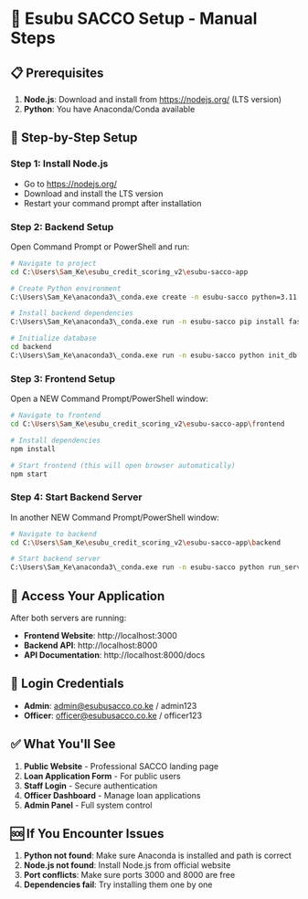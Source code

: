 # 🏦 Esubu SACCO Setup - Manual Steps

## 📋 Prerequisites
1. **Node.js**: Download and install from https://nodejs.org/ (LTS version)
2. **Python**: You have Anaconda/Conda available

## 🚀 Step-by-Step Setup

### Step 1: Install Node.js
- Go to https://nodejs.org/
- Download and install the LTS version
- Restart your command prompt after installation

### Step 2: Backend Setup
Open Command Prompt or PowerShell and run:

```bash
# Navigate to project
cd C:\Users\Sam_Ke\esubu_credit_scoring_v2\esubu-sacco-app

# Create Python environment
C:\Users\Sam_Ke\anaconda3\_conda.exe create -n esubu-sacco python=3.11 -y

# Install backend dependencies
C:\Users\Sam_Ke\anaconda3\_conda.exe run -n esubu-sacco pip install fastapi==0.104.1 uvicorn[standard]==0.24.0 python-multipart==0.0.6 python-jose[cryptography]==3.3.0 passlib[bcrypt]==1.7.4 sqlalchemy==2.0.23 pydantic==1.10.12 python-dotenv==1.0.0 pandas==2.1.3 reportlab==4.0.7 python-decouple==3.8 email-validator==2.1.0 aiofiles==23.2.1 jinja2==3.1.2

# Initialize database
cd backend
C:\Users\Sam_Ke\anaconda3\_conda.exe run -n esubu-sacco python init_db.py
```

### Step 3: Frontend Setup
Open a NEW Command Prompt/PowerShell window:

```bash
# Navigate to frontend
cd C:\Users\Sam_Ke\esubu_credit_scoring_v2\esubu-sacco-app\frontend

# Install dependencies
npm install

# Start frontend (this will open browser automatically)
npm start
```

### Step 4: Start Backend Server
In another NEW Command Prompt/PowerShell window:

```bash
# Navigate to backend
cd C:\Users\Sam_Ke\esubu_credit_scoring_v2\esubu-sacco-app\backend

# Start backend server
C:\Users\Sam_Ke\anaconda3\_conda.exe run -n esubu-sacco python run_server.py
```

## 🎯 Access Your Application

After both servers are running:

- **Frontend Website**: http://localhost:3000
- **Backend API**: http://localhost:8000
- **API Documentation**: http://localhost:8000/docs

## 🔑 Login Credentials

- **Admin**: admin@esubusacco.co.ke / admin123
- **Officer**: officer@esubusacco.co.ke / officer123

## ✅ What You'll See

1. **Public Website** - Professional SACCO landing page
2. **Loan Application Form** - For public users
3. **Staff Login** - Secure authentication
4. **Officer Dashboard** - Manage loan applications
5. **Admin Panel** - Full system control

## 🆘 If You Encounter Issues

1. **Python not found**: Make sure Anaconda is installed and path is correct
2. **Node.js not found**: Install Node.js from official website
3. **Port conflicts**: Make sure ports 3000 and 8000 are free
4. **Dependencies fail**: Try installing them one by one
